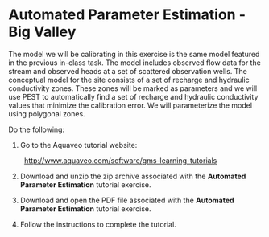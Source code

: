 # Automated Parameter Estimation - Big Valley

The model we will be calibrating in this exercise is the same model featured in the previous in-class task. The model includes observed flow data for the stream and observed heads at a set of scattered observation wells. The conceptual model for the site consists of a set of recharge and hydraulic conductivity zones. These zones will be marked as parameters and we will use PEST to automatically find a set of recharge and hydraulic conductivity values that minimize the calibration error. We will parameterize the model using polygonal zones.

Do the following:

1) Go to the Aquaveo tutorial website:

&nbsp;&nbsp;&nbsp;&nbsp;&nbsp;&nbsp;&nbsp;&nbsp;[<u>http://www.aquaveo.com/software/gms-learning-tutorials</u>](learning-tutorials.htm)

2) Download and unzip the zip archive associated with the **Automated Parameter Estimation** tutorial exercise.

3) Download and open the PDF file associated with the **Automated Parameter Estimation** tutorial exercise.

4) Follow the instructions to complete the tutorial.